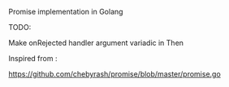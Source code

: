 Promise implementation in Golang


TODO:

Make onRejected handler argument variadic in Then


Inspired from :

https://github.com/chebyrash/promise/blob/master/promise.go
